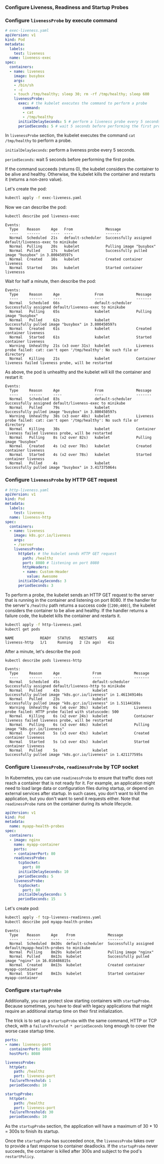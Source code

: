### Configure Liveness, Readiness and Startup Probes

### Configure `livenessProbe` by execute command

```yaml
# exec-liveness.yaml
apiVersion: v1
kind: Pod
metadata:
  labels:
    test: liveness
  name: liveness-exec
spec:
  containers:
  - name: liveness
    image: busybox
    args:
    - /bin/sh
    - -c
    - touch /tmp/healthy; sleep 30; rm -rf /tmp/healthy; sleep 600
    livenessProbe:
      exec: # the kubelet executes the command to perform a probe
        command:
        - cat
        - /tmp/healthy
      initialDelaySeconds: 5 # perform a liveness probe every 5 seconds
      periodSeconds: 5 # wait 5 seconds before performing the first probe
```

In `livenessProbe` section, the kubelet executes the command `cat /tmp/healthy` to perform a probe.

`initialDelaySeconds`: perform a liveness probe every 5 seconds.

`periodSeconds`: wait 5 seconds before performing the first probe.

If the command succeeds (returns 0), the kubelet considers the container to be alive and healthy. Otherwise, the kubelet kills the container and restarts it (returns a non-zero value).

Let's create the pod:

```sh
kubectl apply -f exec-liveness.yaml
```

Now we can describe the pod:

```sh
kubectl describe pod liveness-exec
```

```
Events:
  Type    Reason     Age   From               Message
  ----    ------     ----  ----               -------
  Normal  Scheduled  21s   default-scheduler  Successfully assigned default/liveness-exec to minikube
  Normal  Pulling    20s   kubelet            Pulling image "busybox"
  Normal  Pulled     17s   kubelet            Successfully pulled image "busybox" in 3.800450597s
  Normal  Created    16s   kubelet            Created container liveness
  Normal  Started    16s   kubelet            Started container livenesss
```

Wait for half a minute, then describe the pod:

```
Events:
  Type     Reason     Age                From               Message
  ----     ------     ----               ----               -------
  Normal   Scheduled  66s                default-scheduler  Successfully assigned default/liveness-exec to minikube
  Normal   Pulling    65s                kubelet            Pulling image "busybox"
  Normal   Pulled     62s                kubelet            Successfully pulled image "busybox" in 3.800450597s
  Normal   Created    61s                kubelet            Created container liveness
  Normal   Started    61s                kubelet            Started container liveness
  Warning  Unhealthy  21s (x3 over 31s)  kubelet            Liveness probe failed: cat: can't open '/tmp/healthy': No such file or directory
  Normal   Killing    21s                kubelet            Container liveness failed liveness probe, will be restarted
```

As above, the pod is unhealthy and the kubelet will kill the container and restart it:

```
Events:
  Type     Reason     Age                From               Message
  ----     ------     ----               ----               -------
  Normal   Scheduled  83s                default-scheduler  Successfully assigned default/liveness-exec to minikube
  Normal   Pulled     79s                kubelet            Successfully pulled image "busybox" in 3.800450597s
  Warning  Unhealthy  38s (x3 over 48s)  kubelet            Liveness probe failed: cat: can't open '/tmp/healthy': No such file or directory
  Normal   Killing    38s                kubelet            Container liveness failed liveness probe, will be restarted
  Normal   Pulling    8s (x2 over 82s)   kubelet            Pulling image "busybox"
  Normal   Created    4s (x2 over 78s)   kubelet            Created container liveness
  Normal   Started    4s (x2 over 78s)   kubelet            Started container liveness
  Normal   Pulled     4s                 kubelet            Successfully pulled image "busybox" in 3.417375064s
```

### Configure `livenessProbe` by HTTP GET request

```yaml
# http-liveness.yaml
apiVersion: v1
kind: Pod
metadata:
  labels:
    test: liveness
  name: liveness-http
spec:
  containers:
  - name: liveness
    image: k8s.gcr.io/liveness
    args:
    - /server
    livenessProbe:
      httpGet: # the kubelet sends HTTP GET request
        path: /healthz
        port: 8080 # listening on port 8080
        httpHeaders:
        - name: Custom-Header
          value: Awesome
      initialDelaySeconds: 3
      periodSeconds: 3
```

To perform a probe, the kubelet sends an HTTP GET request to the server that is running in the container and listening on port 8080. If the handler for the server's `/healthz` path returns a success code (`[200;400)`), the kubelet considers the container to be alive and healthy. If the handler returns a failure code, the kubelet kills the container and restarts it.

```sh
kubectl apply -f http-liveness.yaml
kubectl get pods
```

```
NAME            READY   STATUS    RESTARTS     AGE
liveness-http   1/1     Running   2 (2s ago)   41s
```

After a minute, let's describe the pod:

```sh
kubectl describe pods liveness-http
```

```
Events:
  Type     Reason     Age               From               Message
  ----     ------     ----              ----               -------
  Normal   Scheduled  45s               default-scheduler  Successfully assigned default/liveness-http to minikube
  Normal   Pulled     43s               kubelet            Successfully pulled image "k8s.gcr.io/liveness" in 1.461349146s
  Normal   Pulled     23s               kubelet            Successfully pulled image "k8s.gcr.io/liveness" in 1.51144169s
  Warning  Unhealthy  6s (x6 over 30s)  kubelet            Liveness probe failed: HTTP probe failed with statuscode: 500
  Normal   Killing    6s (x2 over 24s)  kubelet            Container liveness failed liveness probe, will be restarted
  Normal   Pulling    6s (x3 over 44s)  kubelet            Pulling image "k8s.gcr.io/liveness"
  Normal   Created    5s (x3 over 43s)  kubelet            Created container liveness
  Normal   Started    5s (x3 over 43s)  kubelet            Started container liveness
  Normal   Pulled     5s                kubelet            Successfully pulled image "k8s.gcr.io/liveness" in 1.421177595s
```

### Configure `livenessProbe`, `readinessProbe` by TCP socket

In Kubernetes, you can use `readinessProbe` to ensure that traffic does not reach a container that is not ready for it. For example, an application might need to load large data or configuration files during startup, or depend on external services after startup. In such cases, you don't want to kill the application, but you don't want to send it requests either. Note that `readinessProbe` runs on the container during its whole lifecycle.

```yaml
apiVersion: v1
kind: Pod
metadata:
  name: myapp-health-probes
spec:
  containers:
  - image: nginx
    name: myapp-container
    ports:
    - containerPort: 80
    readinessProbe:
      tcpSocket:
        port: 80
      initialDelaySeconds: 10
      periodSeconds: 5
    livenessProbe:
      tcpSocket:
        port: 80
      initialDelaySeconds: 5
      periodSeconds: 15
```

Let's create pod:

```sh
kubectl apply -f tcp-liveness-readiness.yaml
kubectl describe pod myapp-health-probes
```

```
Events:
  Type    Reason     Age    From               Message
  ----    ------     ----   ----               -------
  Normal  Scheduled  8m30s  default-scheduler  Successfully assigned default/myapp-health-probes to minikube
  Normal  Pulling    8m29s  kubelet            Pulling image "nginx"
  Normal  Pulled     8m13s  kubelet            Successfully pulled image "nginx" in 16.010486815s
  Normal  Created    8m13s  kubelet            Created container myapp-container
  Normal  Started    8m13s  kubelet            Started container myapp-container
```

### Configure `startupProbe`

Additionally, you can protect slow starting containers with `startupProbe`. Because sometimes, you have to deal with legacy applications that might require an additional startup time on their first initialization.

The trick is to set up a `startupProbe` with the same command, HTTP or TCP check, with a `failureThreshold * periodSeconds` long enough to cover the worse case startup time.

```yaml
ports:
- name: liveness-port
  containerPort: 8080
  hostPort: 8080

livenessProbe:
  httpGet:
    path: /healthz
    port: liveness-port
  failureThreshold: 1
  periodSeconds: 10

startupProbe:
  httpGet:
    path: /healthz
    port: liveness-port
  failureThreshold: 30
  periodSeconds: 10
```

As the `startupProbe` section, the application will have a maximum of 30 * 10 = 300s to finish its startup.

Once the `startupProbe` has succeeded once, the `livenessProbe` takes over to provide a fast response to container deadlocks. If the `startupProbe` never succeeds, the container is killed after 300s and subject to the pod's `restartPolicy`.